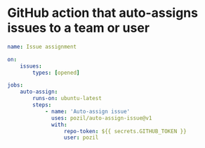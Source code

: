 # GitHub action that auto-assigns issues to a team or user

```yml
name: Issue assignment

on:
    issues:
        types: [opened]

jobs:
    auto-assign:
        runs-on: ubuntu-latest
        steps:
            - name: 'Auto-assign issue'
              uses: pozil/auto-assign-issue@v1
              with:
                  repo-token: ${{ secrets.GITHUB_TOKEN }}
                  user: pozil
```
